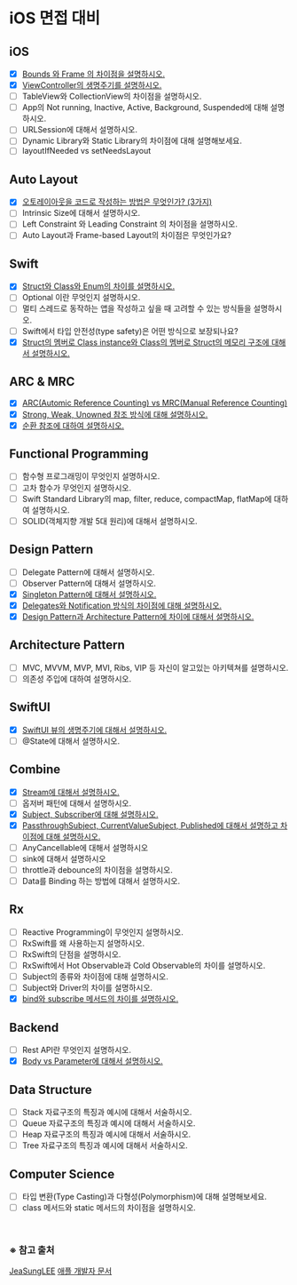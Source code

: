 # iOS 면접 대비

## iOS
- [x] [Bounds 와 Frame 의 차이점을 설명하시오.](https://github.com/Minny27/TIL_PUBLIC/issues/2)
- [x] [ViewController의 생명주기를 설명하시오.](https://github.com/Minny27/TIL_PUBLIC/issues/4)
- [ ] TableView와 CollectionView의 차이점을 설명하시오.  
- [ ] App의 Not running, Inactive, Active, Background, Suspended에 대해 설명하시오.
- [ ] URLSession에 대해서 설명하시오.
- [ ] Dynamic Library와 Static Library의 차이점에 대해 설명해보세요.
- [ ] layoutIfNeeded vs setNeedsLayout

## Auto Layout
- [x] [오토레이아웃을 코드로 작성하는 방법은 무엇인가? (3가지)](https://github.com/Minny27/TIL_PUBLIC/issues/5)
- [ ] Intrinsic Size에 대해서 설명하시오.
- [ ] Left Constraint 와 Leading Constraint 의 차이점을 설명하시오.
- [ ] Auto Layout과 Frame-based Layout의 차이점은 무엇인가요?

## Swift
- [x] [Struct와 Class와 Enum의 차이를 설명하시오.](https://github.com/Minny27/TIL_PUBLIC/issues/14)
- [ ] Optional 이란 무엇인지 설명하시오.
- [ ] 멀티 스레드로 동작하는 앱을 작성하고 싶을 때 고려할 수 있는 방식들을 설명하시오.
- [ ] Swift에서 타입 안전성(type safety)은 어떤 방식으로 보장되나요?
- [x] [Struct의 멤버로 Class instance와 Class의 멤버로 Struct의 메모리 구조에 대해서 설명하시오.](https://github.com/Minny27/TIL_PUBLIC/issues/18)

## ARC & MRC
- [x] [ARC(Automic Reference Counting) vs MRC(Manual Reference Counting)](https://github.com/Minny27/TIL_PUBLIC/issues/17)
- [x] [Strong, Weak, Unowned 참조 방식에 대해 설명하시오.](https://github.com/Minny27/TIL_PUBLIC/issues/13)
- [x] [순환 참조에 대하여 설명하시오.](https://github.com/Minny27/TIL_PUBLIC/issues/12)

## Functional Programming
- [ ] 함수형 프로그래밍이 무엇인지 설명하시오.
- [ ] 고차 함수가 무엇인지 설명하시오.
- [ ] Swift Standard Library의 map, filter, reduce, compactMap, flatMap에 대하여 설명하시오.
- [ ] SOLID(객체지향 개발 5대 원리)에 대해서 설명하시오.

## Design Pattern
- [ ] Delegate Pattern에 대해서 설명하시오.
- [ ] Observer Pattern에 대해서 설명하시오.
- [x] [Singleton Pattern에 대해서 설명하시오.](https://github.com/Minny27/TIL_PUBLIC/issues/15)
- [x] [Delegates와 Notification 방식의 차이점에 대해 설명하시오.](https://github.com/Minny27/TIL_PUBLIC/issues/11)
- [x] [Design Pattern과 Architecture Pattern에 차이에 대해서 설명하시오.](https://github.com/Minny27/TIL_PUBLIC/issues/16)

## Architecture Pattern
- [ ] MVC, MVVM, MVP, MVI, Ribs, VIP 등 자신이 알고있는 아키텍쳐를 설명하시오.
- [ ] 의존성 주입에 대하여 설명하시오.

## SwiftUI
- [x] [SwiftUI 뷰의 생명주기에 대해서 설명하시오.](https://github.com/Minny27/TIL_PUBLIC/issues/6)
- [ ] @State에 대해서 설명하시오.

## Combine
- [x] [Stream에 대해서 설명하시오.](https://github.com/Minny27/TIL_PUBLIC/issues/8)
- [ ] 옵저버 패턴에 대해서 설명하시오.
- [x] [Subject, Subscriber에 대해 설명하시오.](https://github.com/Minny27/TIL_PUBLIC/issues/7)
- [x] [PassthroughSubject, CurrentValueSubject, Published에 대해서 설명하고 차이점에 대해 설명하시오.](https://github.com/Minny27/TIL_PUBLIC/issues/3)
- [ ] AnyCancellable에 대해서 설명하시오
- [ ] sink에 대해서 설명하시오
- [ ] throttle과 debounce의 차이점을 설명하시오.
- [ ] Data를 Binding 하는 방법에 대해서 설명하시오.

## Rx
- [ ] Reactive Programming이 무엇인지 설명하시오.
- [ ] RxSwift를 왜 사용하는지 설명하시오.
- [ ] RxSwift의 단점을 설명하시오.
- [ ] RxSwift에서 Hot Observable과 Cold Observable의 차이를 설명하시오.
- [ ] Subject의 종류와 차이점에 대해 설명하시오.
- [ ] Subject와 Driver의 차이를 설명하시오.
- [x] [bind와 subscribe 메서드의 차이를 설명하시오.](https://github.com/Minny27/TIL_PUBLIC/issues/9)

## Backend
- [ ] Rest API란 무엇인지 설명하시오.
- [x] [Body vs Parameter에 대해서 설명하시오.](https://github.com/Minny27/TIL_PUBLIC/issues/10)

## Data Structure
- [ ] Stack 자료구조의 특징과 예시에 대해서 서술하시오.
- [ ] Queue 자료구조의 특징과 예시에 대해서 서술하시오.
- [ ] Heap 자료구조의 특징과 예시에 대해서 서술하시오.
- [ ] Tree 자료구조의 특징과 예시에 대해서 서술하시오.

## Computer Science
- [ ] 타입 변환(Type Casting)과 다형성(Polymorphism)에 대해 설명해보세요.
- [ ] class 메서드와 static 메서드의 차이점을 설명하시오.

<br>

### ※ 참고 출처
[JeaSungLEE](https://github.com/JeaSungLEE/iOSInterviewquestions)
[애플 개발자 문서](https://developer.apple.com/documentation)
